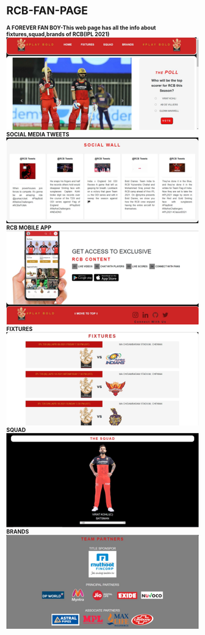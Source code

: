 # RCB-FAN-PAGE

**A FOREVER FAN BOY-This web page has all the info about fixtures,squad,brands of RCB(IPL 2021)**<br/>
<img src="screenshots/Screenshot1.jpg"/>
**SOCIAL MEDIA TWEETS**<br>
<img src="screenshots/Screenshot2.jpg"/>
**RCB MOBILE APP**<br/>
<img src="screenshots/Screenshot3.jpg"/>
**FIXTURES**<br/>
<img src="screenshots/Screenshot4.jpg"/>
**SQUAD**<br/>
<img src="screenshots/Screenshot5.jpg"/>
**BRANDS**
<img src="screenshots/Screenshot6.jpg"/>

